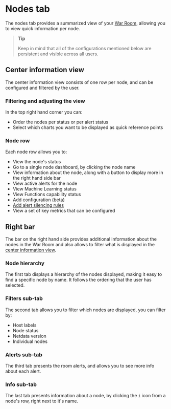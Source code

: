 # Nodes tab

The nodes tab provides a summarized view of your [War Room](https://github.com/netdata/netdata/blob/master/docs/cloud/manage/organize-your-infrastrucutre-invite-your-team.md#netdata-cloud-war-rooms), allowing you to view quick information per node.

> **Tip**  
>
> Keep in mind that all of the configurations mentioned below are persistent and visible across all users.

## Center information view

The center information view consists of one row per node, and can be configured and filtered by the user.

### Filtering and adjusting the view

In the top right hand corner you can:

- Order the nodes per status or per alert status
- Select which charts you want to be displayed as quick reference points

### Node row

Each node row allows you to:

- View the node's status
- Go to a single node dashboard, by clicking the node name
- View information about the node, along with a button to display more in the right hand side bar
- View active alerts for the node
- View Machine Learning status
- View Functions capability status
- Add configuration (beta)
- [Add alert silencing rules](https://github.com/netdata/netdata/blob/master/docs/cloud/alerts-notifications/manage-alert-notification-silencing-rules.md)
- View a set of key metrics that can be configured

## Right bar

The bar on the right hand side provides additional information about the nodes in the War Room and also allows to filter what is displayed in the [center information view](#center-information-view).

### Node hierarchy

The first tab displays a hierarchy of the nodes displayed, making it easy to find a specific node by name. It follows the ordering that the user has selected.

### Filters sub-tab

The second tab allows you to filter which nodes are displayed, you can filter by:

- Host labels
- Node status
- Netdata version
- Individual nodes

### Alerts sub-tab

The third tab presents the room alerts, and allows you to see more info about each alert.

### Info sub-tab

The last tab presents information about a node, by clicking the `i` icon from a node's row, right next to it's name.
